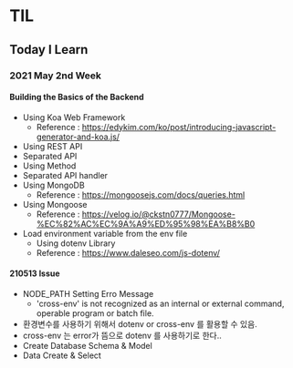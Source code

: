 # TIL
## Today I Learn
### 2021 May 2nd Week

#### Building the Basics of the Backend
  * Using Koa Web Framework
    * Reference : https://edykim.com/ko/post/introducing-javascript-generator-and-koa.js/
  * Using REST API
  * Separated API
  * Using Method
  * Separated API handler
  * Using MongoDB
    * Reference : https://mongoosejs.com/docs/queries.html
  * Using Mongoose
    * Reference : https://velog.io/@ckstn0777/Mongoose-%EC%82%AC%EC%9A%A9%ED%95%98%EA%B8%B0
  * Load environment variable from the env file
    * Using dotenv Library
    * Reference : https://www.daleseo.com/js-dotenv/

#### 210513 Issue
  * NODE_PATH Setting Erro Message
    * 'cross-env' is not recognized as an internal or external command, operable program or batch file.
  * 환경변수를 사용하기 위해서 dotenv or cross-env 를 활용할 수 있음.
  * cross-env 는 error가 뜸으로 dotenv 를 사용하기로 한다..
  * Create Database Schema & Model
  * Data Create & Select